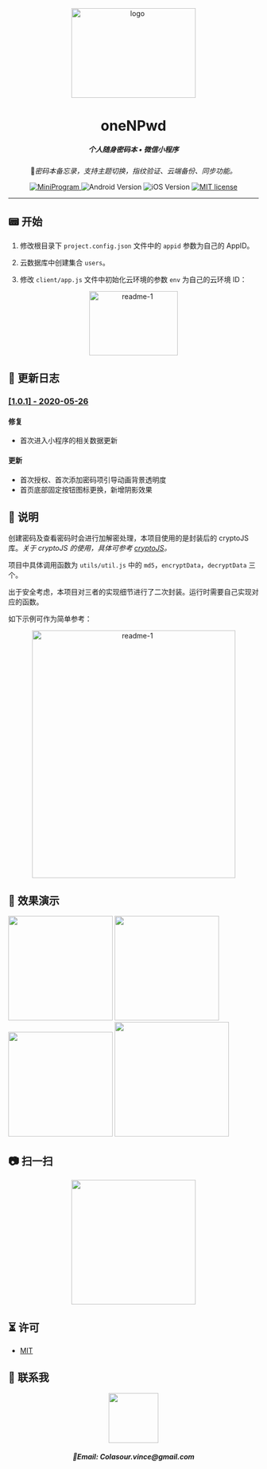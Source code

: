 <div align="center">
  <img
    alt="logo" width="250px" height="180px"
    src="https://6f6e-onen-pwd-1302122430.tcb.qcloud.la/readme/logo.png?sign=7e66585ba524255def6207a51124b9a4&t=1590469830"
  >
  <h1>oneNPwd</h1>
  <h5>个人随身密码本 • 微信小程序</h5>
  <p>🎈<em>密码本备忘录，支持主题切换，指纹验证、云端备份、同步功能。</em></p>
  <p align="center">
   <a href="https://github.com/Colasour/oneNPwd">
      <img src="https://img.shields.io/badge/MiniProgram-oneNPwd-ff69b4" alt="MiniProgram"/>
    </a>
    <img src="https://img.shields.io/badge/Android-7.0.13-9cf" alt="Android Version" />
    <img src="https://img.shields.io/badge/iOS-7.0.12-success" alt="iOS Version" />
    <a href="https://github.com/Colasour/oneNPwd/blob/master/LICENSE">
      <img src="https://img.shields.io/github/license/Colasour/oneNPwd?style=flat" alt="MIT license"/>
    </a>
  </p>
</div>

---

## 📟 开始

1. 修改根目录下 `project.config.json` 文件中的 `appid` 参数为自己的 AppID。

2. 云数据库中创建集合 `users`。

3. 修改 `client/app.js` 文件中初始化云环境的参数 `env` 为自己的云环境 ID：

<div align="center">
  <img alt="readme-1" width="178px" height="129px" src="https://6f6e-onen-pwd-1302122430.tcb.qcloud.la/readme/readme-1.png?sign=29684f02b556f9c39f0b4b52898e15e3&t=1590470095" />
</div>

## 🔔 更新日志

### [[1.0.1] - 2020-05-26](https://github.com/Colasour/oneNPwd/blob/master/CHANGELOG.md)

#### 修复

- 首次进入小程序的相关数据更新

#### 更新

- 首次授权、首次添加密码项引导动画背景透明度
- 首页底部固定按钮图标更换，新增阴影效果

## 🎯 说明

创建密码及查看密码时会进行加解密处理，本项目使用的是封装后的 cryptoJS 库。_关于 cryptoJS 的使用，具体可参考 [cryptoJS](https://cryptojs.gitbook.io/docs/#ciphers)。_

项目中具体调用函数为 `utils/util.js` 中的 `md5`，`encryptData`，`decryptData` 三个。

出于安全考虑，本项目对三者的实现细节进行了二次封装。运行时需要自己实现对应的函数。

如下示例可作为简单参考：

<div align="center">
  <img alt="readme-1" width="409px" height="497px" src="https://6f6e-onen-pwd-1302122430.tcb.qcloud.la/readme/readme-2.png?sign=6ab3ad57633d5e061c40d24e6b1f993f&t=1590471737" />
</div>

## 🎥 效果演示

<span>
  <img width="210px" src="https://6f6e-onen-pwd-1302122430.tcb.qcloud.la/readme/guide.gif?sign=def5b50ee660910228d60dc0dc0f9c12&t=1590473607" />
</span>
<span>
  <img width="210px" src="https://6f6e-onen-pwd-1302122430.tcb.qcloud.la/readme/theme.gif?sign=7142663d71c12c12203d98d9ae49e538&t=1590474216" />
</span>
<span>
  <img width="210px" src="https://6f6e-onen-pwd-1302122430.tcb.qcloud.la/readme/sync.gif?sign=4f827f36f6a86f5578bd13debbffb968&t=1590475427" />
</span>
<span>
  <img width="230px" src="https://6f6e-onen-pwd-1302122430.tcb.qcloud.la/readme/detail.gif?sign=bbba5fbc4b24457c81439e85ae3acf35&t=1590474626" />
</span>

## 📷 扫一扫

<div align="center">
  <img width="250px" src="https://6f6e-onen-pwd-1302122430.tcb.qcloud.la/readme/code.png?sign=213d4ee238f5a9de9cb56f2b7ea3cbaa&t=1590477192" />
</div>

## ⏳ 许可

- [MIT](https://github.com/Colasour/oneNPwd/blob/master/LICENSE)

## 🥤 联系我

<div align="center">
  <img width="100px" height="100px" src="https://6f6e-onen-pwd-1302122430.tcb.qcloud.la/mini/spaceman.jpg?sign=b3236397a76fa51e280c5ca0512b101e&t=1590476185" />
  <h5>📩Email: <em>Colasour.vince@gmail.com</em></h5>
</div>
